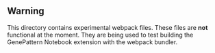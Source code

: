 ## Warning

This directory contains experimental webpack files. These files are **not** functional at the moment. 
They are being used to test building the GenePattern Notebook extension with the webpack bundler.